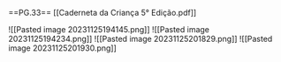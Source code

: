 ==PG.33== [[Caderneta da Criança 5° Edição.pdf]]

![[Pasted image 20231125194145.png]]
![[Pasted image 20231125194234.png]]
![[Pasted image 20231125201829.png]]
![[Pasted image 20231125201930.png]]